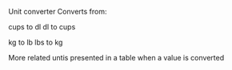 Unit converter
Converts from:

cups to dl 
dl to cups

kg to lb
lbs to kg

More related untis presented in a table when a value is converted

